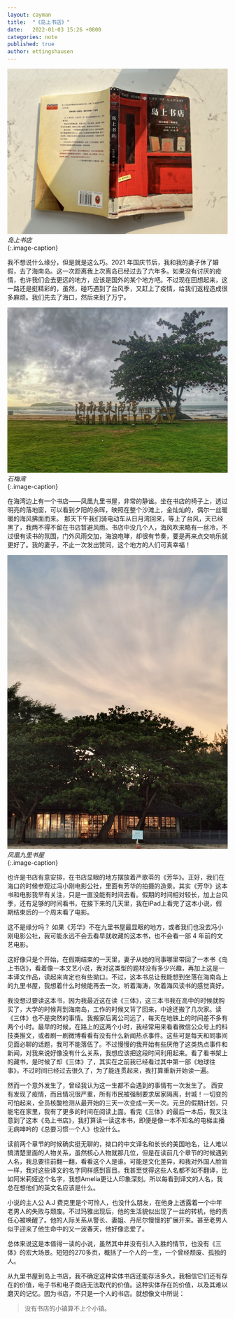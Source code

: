 ```yaml
---
layout: cayman
title:  "《岛上书店》"
date:   2022-01-03 15:26 +0800
categories: note
published: true
author: ettingshausen
---    
```


![岛上书店](/assets/images/the-storied-life-of-a.j-fikry.jpg)
*岛上书店*  
{:.image-caption}    

我不想说什么缘分，但是就是这么巧。2021 年国庆节后，我和我的妻子休了婚假，去了海南岛。这一次距离我上次离岛已经过去了六年多。如果没有讨厌的疫情，也许我们会去更远的地方，应该是国外的某个地方吧。不过现在回想起来，这一路还是挺精彩的，虽然，碰巧遇到了台风季，又赶上了疫情，给我们返程造成很多麻烦。我们先去了海口，然后来到了万宁。

![石梅湾](/assets/images/shi-mei-bay.jpeg)
*石梅湾*  
{:.image-caption}    

在海湾边上有一个书店——凤凰九里书屋，非常的静谧。坐在书店的椅子上，透过明亮的落地窗，可以看到夕阳的余晖，映照在整个沙滩上，金灿灿的，偶尔一丝暖暖的海风拂面而来。 那天下午我们骑电动车从日月湾回来，等上了台风，天已经黑了，我两不得不留在书店暂避风雨。书店中没几个人，海风吹来略有一丝冷，不过很有读书的氛围，门外风雨交加，海浪咆哮，却很有节奏，要是再来点交响乐就更好了。我的妻子，不止一次发出赞同，这个地方的人们可真幸福！

![凤凰九里书屋](/assets/images/jiu-li-book-store.jpg)
*凤凰九里书屋*  
{:.image-caption}   

也许是书店有意安排，在书店显眼的地方摆放着严歌苓的《芳华》。正好，我们在海口的时候参观过冯小刚电影公社，里面有芳华的拍摄的造景。其实《芳华》这本书和电影我早有关注，只是一直没能有时间去看。假期的时间相对较长，加上台风季，还有足够的时间看书，在接下来的几天里，我在iPad上看完了这本小说，假期结束后的一个周末看了电影。

这不是缘分吗？ 如果《芳华》不在九里书屋最显眼的地方，或者我们也没去冯小刚电影公社，我可能永远不会去看早就收藏的这本书，也不会看一部 4 年前的文艺电影。  

这好像只是个开始，在假期结束的一天里，妻子从她的同事哪里带回了一本书《岛上书店》，看着像一本文艺小说，我对这类型的题材没有多少兴趣，再加上这是一本译文作品，读起来肯定也有些拗口。不过，这本书总让我能想到坐落在海南岛上的九里书屋，我想着什么时候能再去一次，听着海涛，吹着海风读书的感觉真好。

我没想过要读这本书，因为我最近这在读《三体》，这三本书我在高中的时候就购买了，大学的时候背到海南岛，工作的时候又背了回来，中途还搬了几次家。读《三体》也不是突然的事情。我搬家后离公司远了，每天在地铁上的时间差不多有两个小时。最早的时候，在路上的这两个小时，我经常用来看看微信公众号上的科技类推文，或者刷一刷微博看看有没有什么新闻热点事件。这些可是每天和同事间见面必聊的话题，我可不能落伍了。不过慢慢的我开始有些厌倦了这类热点事件和新闻，对我来说好像没有什么关系，我想应该把这段时间利用起来。看了看书架上的藏书，是时候了却《三体》了，其实在之前我已经看过其中第一部《地球往事》，不过时间已经过去很久了，为了能连贯起来，我打算重新开始读一遍。  

然而一个意外发生了，曾经我认为这一生都不会遇到的事情有一次发生了。 西安有发现了疫情，而且情况很严重，所有市民被强制要求居家隔离，封城！一切变的可怕起来，全员核酸检测从最开始的三天一次变成一天一次。元旦的假期计划，只能宅在家里，我有了更多的时间在阅读上面。看完《三体》的最后一本后，我又注意到了这本《岛上书店》，我打算读一读这本书，即便是像一本不知名的电梯主播无病呻吟的《总要习惯一个人》也没什么。

读前两个章节的时候确实挺无聊的，拗口的中文译名和长长的美国地名，让人难以搞清楚里面的人物关系，虽然核心人物就那几位，但是在读前几个章节的时候遇到人名，我总要往前翻一翻，看看这个人是谁。可能是文化差异，和我对外国人脸盲一样，我对这些译文的名字同样感到盲目。我甚至觉得这些人名都不如不翻译，比如阿米莉娅这个名字，我想Amelia更让人印象深刻。所以每看到译文的人名，我总在想他们的英文名应该是什么。

小说的主人公 A.J 费克里是个可怜人，也没什么朋友，在他身上透露着一个中年老男人的失败与颓废。不过玛雅出现后，他的生活貌似出现了一丝的转机，他的责任心被唤醒了。他的人际关系从警长、妻姐、丹尼尔慢慢的扩展开来。甚至老男人似乎迎来了他生命中的又一波春天，他好像恋爱了。

总体来说这是本值得一读的小说，虽然其中并没有引人入胜的情节，也没有《三体》的宏大场景。短短的270多页，概括了一个人的一生，一个曾经颓废、孤独的人。  

从九里书屋到岛上书店，我不确定这种实体书店还能存活多久。我相信它们还有存在的价值，电子书和电子商店无法取代的价值。这种实体存在的价值，以及其难以磨灭的记忆。因为书店，不只是一个人的书店。就想像文中所说：  

> 没有书店的小镇算不上个小镇。